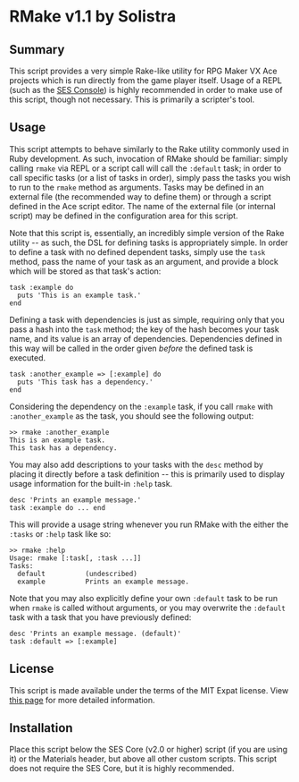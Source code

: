 
RMake v1.1 by Solistra
=============================================================================

Summary
-----------------------------------------------------------------------------
  This script provides a very simple Rake-like utility for RPG Maker VX Ace
projects which is run directly from the game player itself. Usage of a REPL
(such as the [SES Console](https://github.com/sesvxace/console)) is highly
recommended in order to make use of this script, though not necessary. This
is primarily a scripter's tool.

Usage
-----------------------------------------------------------------------------
  This script attempts to behave similarly to the Rake utility commonly used
in Ruby development. As such, invocation of RMake should be familiar: simply
calling `rmake` via REPL or a script call will call the `:default` task; in
order to call specific tasks (or a list of tasks in order), simply pass the
tasks you wish to run to the `rmake` method as arguments. Tasks may be
defined in an external file (the recommended way to define them) or through a
script defined in the Ace script editor. The name of the external file (or
internal script) may be defined in the configuration area for this script.

  Note that this script is, essentially, an incredibly simple version of the
Rake utility -- as such, the DSL for defining tasks is appropriately simple.
In order to define a task with no defined dependent tasks, simply use the
`task` method, pass the name of your task as an argument, and provide a block
which will be stored as that task's action:

    task :example do
      puts 'This is an example task.'
    end

  Defining a task with dependencies is just as simple, requiring only that
you pass a hash into the `task` method; the key of the hash becomes your task
name, and its value is an array of dependencies. Dependencies defined in this
way will be called in the order given _before_ the defined task is executed.

    task :another_example => [:example] do
      puts 'This task has a dependency.'
    end

  Considering the dependency on the `:example` task, if you call `rmake` with
`:another_example` as the task, you should see the following output:

    >> rmake :another_example
    This is an example task.
    This task has a dependency.

  You may also add descriptions to your tasks with the `desc` method by
placing it directly before a task definition -- this is primarily used to
display usage information for the built-in `:help` task.

    desc 'Prints an example message.'
    task :example do ... end

  This will provide a usage string whenever you run RMake with the either the
`:tasks` or `:help` task like so:

    >> rmake :help
    Usage: rmake [:task[, :task ...]]
    Tasks:
      default          (undescribed)
      example          Prints an example message.

  Note that you may also explicitly define your own `:default` task to be run
when `rmake` is called without arguments, or you may overwrite the `:default`
task with a task that you have previously defined:

    desc 'Prints an example message. (default)'
    task :default => [:example]

License
-----------------------------------------------------------------------------
  This script is made available under the terms of the MIT Expat license.
View [this page](http://sesvxace.wordpress.com/license/) for more detailed
information.

Installation
-----------------------------------------------------------------------------
  Place this script below the SES Core (v2.0 or higher) script (if you are
using it) or the Materials header, but above all other custom scripts. This
script does not require the SES Core, but it is highly recommended.

